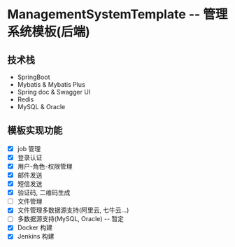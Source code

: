 # ManagementSystemTemplate -- 管理系统模板(后端)

## 技术栈

- SpringBoot
- Mybatis & Mybatis Plus
- Spring doc & Swagger UI
- Redis
- MySQL & Oracle

## 模板实现功能

- [x] job 管理
- [x] 登录认证
- [x] 用户-角色-权限管理
- [x] 邮件发送
- [x] 短信发送
- [x] 验证码, 二维码生成
- [ ] 文件管理
- [x] 文件管理多数据源支持(阿里云, 七牛云...)
- [ ] 多数据源支持(MySQL, Oracle) -- 暂定
- [x] Docker 构建
- [x] Jenkins 构建

## 